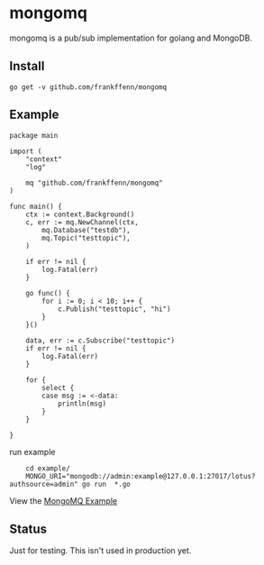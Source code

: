 # mongomq

mongomq is a pub/sub implementation for golang and MongoDB.

## Install

`
    go get -v github.com/frankffenn/mongomq
`

## Example 

```
package main

import (
	"context"
	"log"

	mq "github.com/frankffenn/mongomq"
)

func main() {
	ctx := context.Background()
	c, err := mq.NewChannel(ctx,
		mq.Database("testdb"),
		mq.Topic("testtopic"),
	)

	if err != nil {
		log.Fatal(err)
	}

	go func() {
		for i := 0; i < 10; i++ {
			c.Publish("testtopic", "hi")
		}
	}()

	data, err := c.Subscribe("testtopic")
	if err != nil {
		log.Fatal(err)
	}

	for {
		select {
		case msg := <-data:
			println(msg)
		}
	}

}
```

run example
```
    cd example/
    MONGO_URI="mongodb://admin:example@127.0.0.1:27017/lotus?authsource=admin" go run  *.go
```

View the [MongoMQ Example](https://github.com/frankffenn/mongomq/blob/master/example/example_mq.go)

## Status 

Just for testing. This isn't used in production yet.